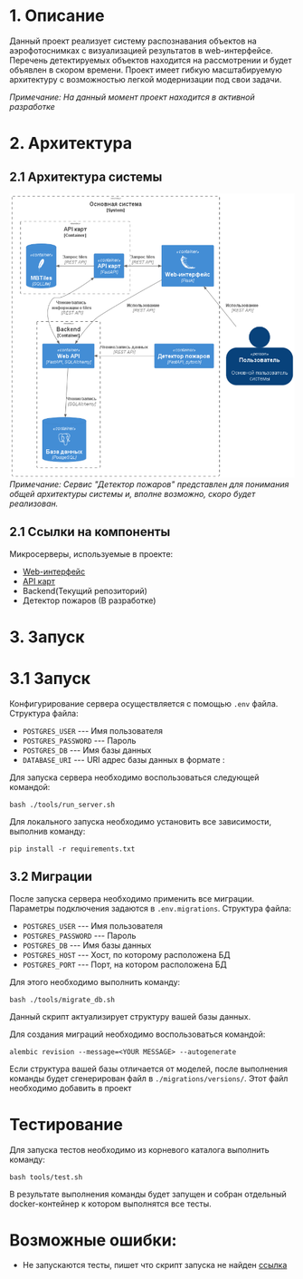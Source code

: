 # 1. Описание

Данный проект реализует систему распознавания объектов на аэрофотоснимках с визуализацией результатов в web-интерфейсе.
Перечень детектируемых объектов находится на рассмотрении и будет объявлен в скором времени.
Проект имеет гибкую масштабируемую архитектуру с возможностью легкой модернизации под свои задачи.

*Примечание: На данный момент проект находится в активной разработке*

# 2. Архитектура

## 2.1 Архитектура системы

![](docs/System_architecture.png)
*Примечание: Сервис "Детектор пожаров" представлен для понимания общей архитектуры системы и, вполне возможно,
скоро будет реализован.*

## 2.1 Ссылки на компоненты

Микросерверы, используемые в проекте:

- [Web-интерфейс](https://github.com/betepok506/aerial_photo_web_interface)
- [API карт](https://github.com/betepok506/map_api)
- Backend(Текущий репозиторий)
- Детектор пожаров (В разработке)

# 3. Запуск

# 3.1 Запуск

Конфигурирование сервера осуществляется с помощью `.env` файла.
Структура файла:

- `POSTGRES_USER` --- Имя пользователя
- `POSTGRES_PASSWORD` --- Пароль
- `POSTGRES_DB` --- Имя базы данных
- `DATABASE_URI` --- URI адрес базы данных в формате <HOST>:<PORT>

Для запуска сервера необходимо воспользоваться следующей командой:

```commandline
bash ./tools/run_server.sh
```

Для локального запуска необходимо установить все зависимости, выполнив команду:

```commandline
pip install -r requirements.txt
```

## 3.2 Миграции

После запуска сервера необходимо применить все миграции. Параметры подключения задаются в `.env.migrations`.
Структура файла:

- `POSTGRES_USER` --- Имя пользователя
- `POSTGRES_PASSWORD` --- Пароль
- `POSTGRES_DB` --- Имя базы данных
- `POSTGRES_HOST` --- Хост, по которому расположена БД
- `POSTGRES_PORT` --- Порт, на котором расположена БД

Для этого необходимо выполнить команду:

```commandline
bash ./tools/migrate_db.sh
```

Данный скрипт актуализирует структуру вашей базы данных.

Для создания миграций необходимо воспользоваться командой:

```commandline
alembic revision --message=<YOUR MESSAGE> --autogenerate
```

Если структура вашей базы отличается от моделей, после выполнения команды будет сгенерирован файл
в `./migrations/versions/`.
Этот файл необходимо добавить в проект

# Тестирование

Для запуска тестов необходимо из корневого каталога выполнить команду:

```commandline
bash tools/test.sh
```

В результате выполнения команды будет запущен и собран отдельный docker-контейнер к котором выполнятся все тесты. 

# Возможные ошибки:

- Не запускаются тесты, пишет что скрипт запуска не
  найден [ссылка](https://stackoverflow.com/questions/55131660/docker-exec-cannot-execute-script-inside-container)